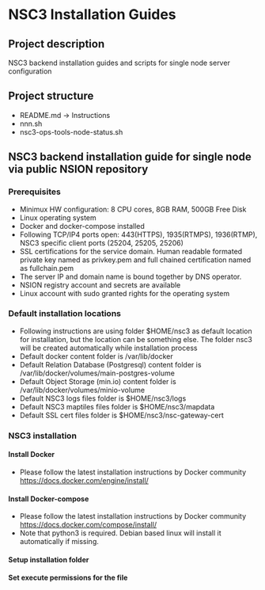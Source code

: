 # NSC3 Installation Guides
## Project description
NSC3 backend installation guides and scripts for single node server configuration

## Project structure

- README.md -> Instructions
- nnn.sh
- nsc3-ops-tools-node-status.sh

## NSC3 backend installation guide for single node via public NSION repository
### Prerequisites
- Minimux HW configuration: 8 CPU cores, 8GB RAM, 500GB Free Disk
- Linux operating system
- Docker and docker-compose installed
- Following TCP/IP4 ports open: 443(HTTPS), 1935(RTMPS), 1936(RTMP), NSC3 specific client ports (25204, 25205, 25206)
- SSL certifications for the service domain. Human readable formated private key named as privkey.pem and full chained certification named as fullchain.pem
- The server IP and domain name is bound together by DNS operator. 
- NSION registry account and secrets are available
- Linux account with sudo granted rights for the operating system

### Default installation locations

- Following instructions are using folder $HOME/nsc3 as default location for installation, but the location can be something else. The folder nsc3 will be created automatically while installation process
- Default docker content folder is /var/lib/docker
- Default Relation Database (Postgresql) content folder is /var/lib/docker/volumes/main-postgres-volume
- Default Object Storage (min.io) content folder is /var/lib/docker/volumes/minio-volume
- Default NSC3 logs files folder is $HOME/nsc3/logs
- Default NSC3 maptiles files folder is $HOME/nsc3/mapdata
- Default SSL cert files folder is $HOME/nsc3/nsc-gateway-cert

### NSC3 installation
#### Install Docker

- Please follow the latest installation instructions by Docker community https://docs.docker.com/engine/install/ 

#### Install Docker-compose

- Please follow the latest installation instructions by Docker community https://docs.docker.com/compose/install/
- Note that python3 is required. Debian based linux will install it automatically if missing.

    
#### Setup installation folder

    
#### Set execute permissions for the file
